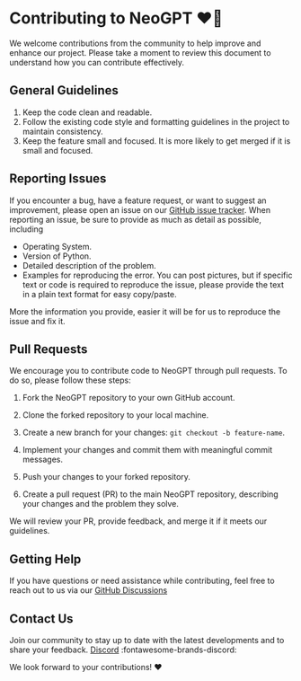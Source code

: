 # __Contributing to NeoGPT__ :heart_on_fire:

We welcome contributions from the community to help improve and enhance our project. Please take a moment to review this document to understand how you can contribute effectively.


## General Guidelines
1. Keep the code clean and readable.
2. Follow the existing code style and formatting guidelines in the project to maintain consistency.
3. Keep the feature small and focused. It is more likely to get merged if it is small and focused.

## Reporting Issues
If you encounter a bug, have a feature request, or want to suggest an improvement, please open an issue on our [GitHub issue tracker](https://github.com/neokd/NeoGPT/issues/new). When reporting an issue, be sure to provide as much as detail as possible, including

- Operating System.
- Version of Python.
- Detailed description of the problem.
- Examples for reproducing the error. You can post pictures, but if specific text or code is required to reproduce the issue, please provide the text in a plain text format for easy copy/paste.

More the information you provide, easier it will be for us to reproduce the issue and fix it.

## Pull Requests

We encourage you to contribute code to NeoGPT through pull requests. To do so, please follow these steps:

1. Fork the NeoGPT repository to your own GitHub account.

2. Clone the forked repository to your local machine.

3. Create a new branch for your changes: `git checkout -b feature-name`.

4. Implement your changes and commit them with meaningful commit messages.

5. Push your changes to your forked repository.

6. Create a pull request (PR) to the main NeoGPT repository, describing your changes and the problem they solve.

We will review your PR, provide feedback, and merge it if it meets our guidelines.

## Getting Help

If you have questions or need assistance while contributing, feel free to reach out to us via our [GitHub Discussions](https://github.com/neokd/NeoGPT/discussions)


## Contact Us
Join our community to stay up to date with the latest developments and to share your feedback.
[Discord](https://discord.gg/qNqjsGuCTG) :fontawesome-brands-discord:
<!-- ![My Discord](https://discord-readme-badge.vercel.app/api?id=qNqjsGuCTG -->
We look forward to your contributions! :heart:
